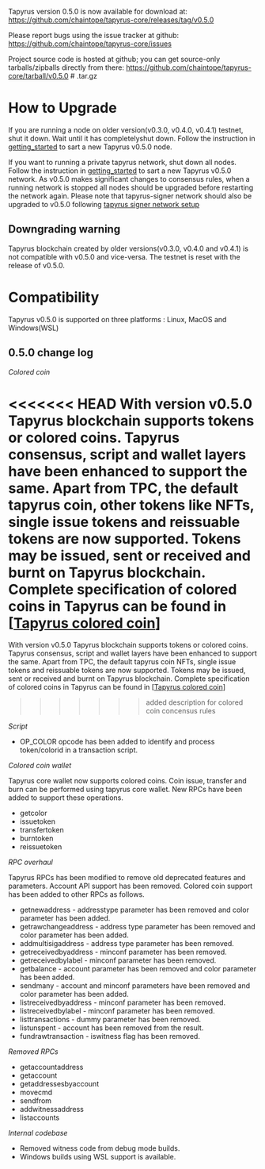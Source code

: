Tapyrus version 0.5.0 is now available for download at:
  https://github.com/chaintope/tapyrus-core/releases/tag/v0.5.0

Please report bugs using the issue tracker at github:
  https://github.com/chaintope/tapyrus-core/issues

Project source code is hosted at github; you can get
source-only tarballs/zipballs directly from there:
  https://github.com/chaintope/tapyrus-core/tarball/v0.5.0  # .tar.gz


How to Upgrade
==============

If you are running a node on older version(v0.3.0, v0.4.0, v0.4.1) testnet, shut it down. Wait until it has completelyshut down. Follow the instruction in [getting_started](doc/tapyrus/getting_started.md#how-to-start-a-node-on-tapyrus-testnet) to sart a new Tapyrus v0.5.0 node.

If you want to running a private tapyrus network, shut down all nodes. Follow the instruction in [getting_started](doc/tapyrus/getting_started.md#how-to-start-a-new-tapyrus-network) to sart a new Tapyrus v0.5.0 network. As v0.5.0 makes significant changes to consensus rules, when a running network is stopped all nodes should be upgraded before restarting the network again. Please note that tapyrus-signer network should also be upgraded to v0.5.0 following [tapyrus signer network setup](https://github.com/chaintope/tapyrus-signer/blob/master/doc/setup.md#how-to-set-up-new-tapyrus-signer-network)

Downgrading warning
-------------------

Tapyrus blockchain created by older versions(v0.3.0, v0.4.0 and v0.4.1) is not compatible with v0.5.0 and vice-versa. The testnet is reset with the release of v0.5.0.

Compatibility
==============

Tapyrus v0.5.0 is supported on three platforms : Linux, MacOS and Windows(WSL)

0.5.0 change log
------------------

*Colored coin*

<<<<<<< HEAD
With version v0.5.0 Tapyrus blockchain supports tokens or colored coins. Tapyrus consensus, script and wallet layers have been enhanced to support the same. Apart from TPC, the default tapyrus coin, other tokens like NFTs, single issue tokens and reissuable tokens are now supported. Tokens may be issued, sent or received and burnt on Tapyrus blockchain. Complete specification of colored coins in Tapyrus can be found in [[Tapyrus colored coin](../../tapyrus/colored_coin.md)]
=======
With version v0.5.0 Tapyrus blockchain supports tokens or colored coins. Tapyrus consensus, script and wallet layers have been enhanced to support the same. Apart from TPC, the default tapyrus coin NFTs, single issue tokens and reissuable tokens are now supported. Tokens may be issued, sent or received and burnt on Tapyrus blockchain. Complete specification of colored coins in Tapyrus can be found in [[Tapyrus colored coin](../doc/tapyrus/colored_coin.md)]
>>>>>>> added description for colored coin concensus rules

*Script*

* OP_COLOR opcode has been added to identify and process token/colorid in a transaction script.

*Colored coin wallet*

Tapyrus core wallet now supports colored coins. Coin issue, transfer and burn can be performed using tapyrus core wallet. New RPCs have been added to support these operations.

* getcolor
* issuetoken
* transfertoken
* burntoken
* reissuetoken

*RPC overhaul*

Tapyrus RPCs has been modified to remove old deprecated features and parameters. Account API support has been removed. Colored coin support has been added to other RPCs as follows.

* getnewaddress - addresstype parameter has been removed and color parameter has been added.
* getrawchangeaddress - address type parameter has been removed and color parameter has been added.
* addmultisigaddress - address type parameter has been removed.
* getreceivedbyaddress - minconf parameter has been removed.
* getreceivedbylabel - minconf parameter has been removed.
* getbalance - account parameter has been removed and color parameter has been added.
* sendmany - account and minconf parameters have been removed and color parameter has been added.
* listreceivedbyaddress - minconf parameter has been removed.
* listreceivedbylabel - minconf parameter has been removed.
* listtransactions - dummy parameter has been removed.
* listunspent - account has been removed from the result.
* fundrawtransaction - iswitness flag has been removed.

*Removed RPCs*

* getaccountaddress
* getaccount
* getaddressesbyaccount
* movecmd
* sendfrom
* addwitnessaddress
* listaccounts

*Internal codebase*
* Removed witness code from debug mode builds.
* Windows builds using WSL support is available.
